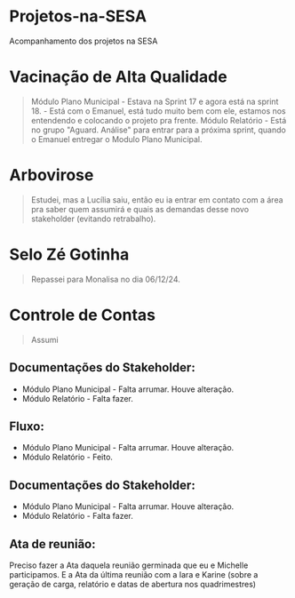 # Projetos-na-SESA
Acompanhamento dos projetos na SESA

# Vacinação de Alta Qualidade 
 > Módulo Plano Municipal - Estava na Sprint 17 e agora está na sprint 18. - Está com o Emanuel, está tudo muito bem com ele, estamos nos entendendo e colocando o projeto pra frente.
 > Módulo Relatório - Está no grupo "Aguard. Análise" para entrar para a próxima sprint, quando o Emanuel entregar o Modulo Plano Municipal.

# Arbovirose 
> Estudei, mas a Lucília saiu, então eu ia entrar em contato com a área pra saber quem assumirá e quais as demandas desse novo stakeholder (evitando retrabalho).

# Selo Zé Gotinha 
> Repassei para Monalisa no dia 06/12/24.

# Controle de Contas
> Assumi

## Documentações do Stakeholder:
 - Módulo Plano Municipal - Falta arrumar. Houve alteração.
 - Módulo Relatório - Falta fazer.

## Fluxo:
 - Módulo Plano Municipal - Falta arrumar. Houve alteração.
 - Módulo Relatório - Feito.

## Documentações do Stakeholder:
 - Módulo Plano Municipal - Falta arrumar. Houve alteração.
 - Módulo Relatório - Falta fazer.

## Ata de reunião:
Preciso fazer a Ata daquela reunião germinada que eu e Michelle participamos.
E a Ata da última reunião com a Iara e Karine (sobre a geração de carga, relatório e datas de abertura nos quadrimestres)
